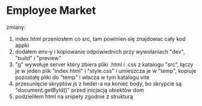 # Employee Market

zmiany:
1. index.html przeniosłem co src, tam powinien się znajdowac cały kod appki
2. dodałem env-y i kopiowanie odpowiednich przy wywołaniach "dev", "build" i "preview"
3. "g" wywołuje server który zbiera pliki .html i .css z katalogu "src", łączy je w jeden plik "index.html" i "style.css" i umieszcza je w "temp", kopiuje pozostałę pliki do "temp" i włacza w tym katalogu vite
4. przesunięcie skryptów js z heder-a na koniec body, bo skrypcie są "document.getById()" przed inicjacją obiektów dom
5. podzieliłem html na snipety zgodnie z strukturą
